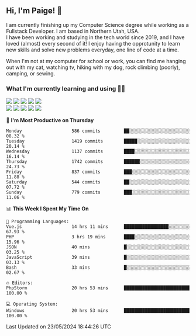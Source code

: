 ## Hi, I'm Paige! :vulcan_salute:

I am currently finishing up my Computer Science degree while working as a Fullstack Developer. I am based in Northern Utah, USA. \
I have been working and studying in the tech world since 2019, and I have loved (almost) every second of it! I enjoy having the opprotunity to learn new skills and solve new problems everyday, one line of code at a time.  

When I'm not at my computer for school or work, you can find me hanging out with my cat, watching tv, hiking with my dog, rock climbing (poorly), camping, or sewing.  

### What I'm currently learning and using :woman_technologist:
![](https://img.shields.io/badge/Laravel-FF2D20?style=for-the-badge&logo=laravel&logoColor=white) 
![](https://img.shields.io/badge/PHP-777BB4?style=for-the-badge&logo=php&logoColor=white)
![](https://img.shields.io/badge/Vue.js-35495E?style=for-the-badge&logo=vuedotjs&logoColor=4FC08D) 
![](https://img.shields.io/badge/MySQL-005C84?style=for-the-badge&logo=mysql&logoColor=white) 
![](https://img.shields.io/badge/Tailwind_CSS-38B2AC?style=for-the-badge&logo=tailwind-css&logoColor=white) \
![](https://img.shields.io/badge/Python-FFD43B?style=for-the-badge&logo=python&logoColor=blue)
![](https://img.shields.io/badge/Django-092E20?style=for-the-badge&logo=django&logoColor=green)
![](https://img.shields.io/badge/Kotlin-0095D5?&style=for-the-badge&logo=kotlin&logoColor=white)
![](https://img.shields.io/badge/Java-ED8B00?style=for-the-badge&logo=java&logoColor=white)
![](https://img.shields.io/badge/Haskell-5D4F85?style=for-the-badge&logo=haskell&logoColor=white) 

<!--START_SECTION:waka-->
📅 **I'm Most Productive on Thursday** 

```text
Monday                   586 commits         ██░░░░░░░░░░░░░░░░░░░░░░░   08.32 % 
Tuesday                  1419 commits        █████░░░░░░░░░░░░░░░░░░░░   20.14 % 
Wednesday                1137 commits        ████░░░░░░░░░░░░░░░░░░░░░   16.14 % 
Thursday                 1742 commits        ██████░░░░░░░░░░░░░░░░░░░   24.73 % 
Friday                   837 commits         ███░░░░░░░░░░░░░░░░░░░░░░   11.88 % 
Saturday                 544 commits         ██░░░░░░░░░░░░░░░░░░░░░░░   07.72 % 
Sunday                   779 commits         ███░░░░░░░░░░░░░░░░░░░░░░   11.06 % 
```


📊 **This Week I Spent My Time On** 

```text
💬 Programming Languages: 
Vue.js                   14 hrs 11 mins      █████████████████░░░░░░░░   67.93 % 
PHP                      3 hrs 19 mins       ████░░░░░░░░░░░░░░░░░░░░░   15.96 % 
JSON                     40 mins             █░░░░░░░░░░░░░░░░░░░░░░░░   03.25 % 
JavaScript               39 mins             █░░░░░░░░░░░░░░░░░░░░░░░░   03.13 % 
Bash                     33 mins             █░░░░░░░░░░░░░░░░░░░░░░░░   02.67 % 

🔥 Editors: 
PhpStorm                 20 hrs 53 mins      █████████████████████████   100.00 % 

💻 Operating System: 
Windows                  20 hrs 53 mins      █████████████████████████   100.00 % 
```


 Last Updated on 23/05/2024 18:44:26 UTC
<!--END_SECTION:waka-->
